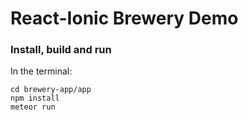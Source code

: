 # React-Ionic Brewery Demo #


### Install, build and run ###


In the terminal:

    cd brewery-app/app
    npm install
    meteor run
